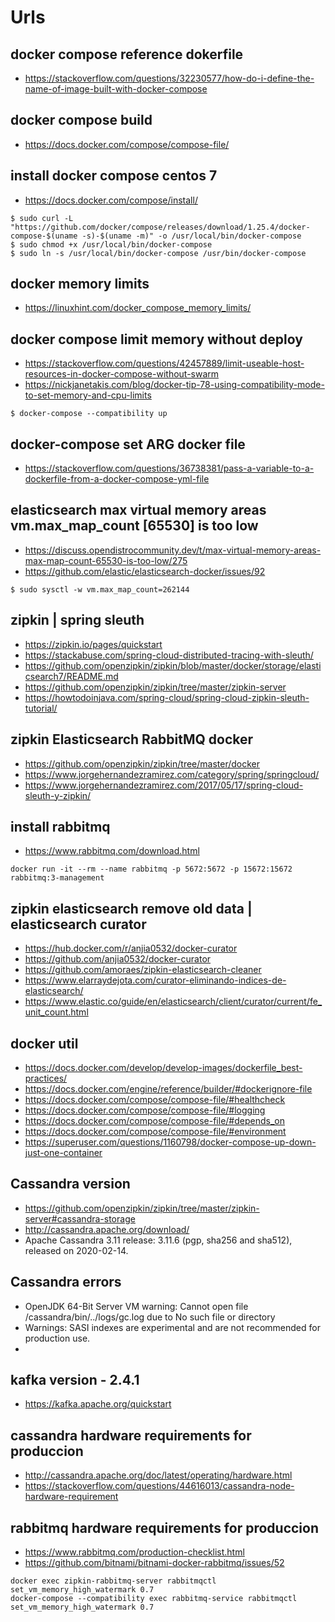 # Urls

## docker compose reference dokerfile
- https://stackoverflow.com/questions/32230577/how-do-i-define-the-name-of-image-built-with-docker-compose

## docker compose build
- https://docs.docker.com/compose/compose-file/

## install docker compose centos 7
- https://docs.docker.com/compose/install/

```
$ sudo curl -L "https://github.com/docker/compose/releases/download/1.25.4/docker-compose-$(uname -s)-$(uname -m)" -o /usr/local/bin/docker-compose
$ sudo chmod +x /usr/local/bin/docker-compose
$ sudo ln -s /usr/local/bin/docker-compose /usr/bin/docker-compose
``` 

## docker memory limits
- https://linuxhint.com/docker_compose_memory_limits/

## docker compose limit memory without deploy
- https://stackoverflow.com/questions/42457889/limit-useable-host-resources-in-docker-compose-without-swarm
- https://nickjanetakis.com/blog/docker-tip-78-using-compatibility-mode-to-set-memory-and-cpu-limits
```
$ docker-compose --compatibility up
```

## docker-compose set ARG docker file
- https://stackoverflow.com/questions/36738381/pass-a-variable-to-a-dockerfile-from-a-docker-compose-yml-file


## elasticsearch max virtual memory areas vm.max_map_count [65530] is too low
- https://discuss.opendistrocommunity.dev/t/max-virtual-memory-areas-max-map-count-65530-is-too-low/275
- https://github.com/elastic/elasticsearch-docker/issues/92
```
$ sudo sysctl -w vm.max_map_count=262144
```

## zipkin | spring sleuth
- https://zipkin.io/pages/quickstart
- https://stackabuse.com/spring-cloud-distributed-tracing-with-sleuth/
- https://github.com/openzipkin/zipkin/blob/master/docker/storage/elasticsearch7/README.md
- https://github.com/openzipkin/zipkin/tree/master/zipkin-server
- https://howtodoinjava.com/spring-cloud/spring-cloud-zipkin-sleuth-tutorial/

## zipkin Elasticsearch RabbitMQ docker
- https://github.com/openzipkin/zipkin/tree/master/docker
- https://www.jorgehernandezramirez.com/category/spring/springcloud/
- https://www.jorgehernandezramirez.com/2017/05/17/spring-cloud-sleuth-y-zipkin/


## install rabbitmq
- https://www.rabbitmq.com/download.html
``` 
docker run -it --rm --name rabbitmq -p 5672:5672 -p 15672:15672 rabbitmq:3-management
```

## zipkin elasticsearch remove old data | elasticsearch curator
- https://hub.docker.com/r/anjia0532/docker-curator
- https://github.com/anjia0532/docker-curator
- https://github.com/amoraes/zipkin-elasticsearch-cleaner
- https://www.elarraydejota.com/curator-eliminando-indices-de-elasticsearch/
- https://www.elastic.co/guide/en/elasticsearch/client/curator/current/fe_unit_count.html


## docker util
- https://docs.docker.com/develop/develop-images/dockerfile_best-practices/
- https://docs.docker.com/engine/reference/builder/#dockerignore-file
- https://docs.docker.com/compose/compose-file/#healthcheck
- https://docs.docker.com/compose/compose-file/#logging
- https://docs.docker.com/compose/compose-file/#depends_on
- https://docs.docker.com/compose/compose-file/#environment
- https://superuser.com/questions/1160798/docker-compose-up-down-just-one-container


## Cassandra version
- https://github.com/openzipkin/zipkin/tree/master/zipkin-server#cassandra-storage
- http://cassandra.apache.org/download/
- Apache Cassandra 3.11 release: 3.11.6 (pgp, sha256 and sha512), released on 2020-02-14.

## Cassandra errors
- OpenJDK 64-Bit Server VM warning: Cannot open file /cassandra/bin/../logs/gc.log due to No such file or directory
- Warnings: SASI indexes are experimental and are not recommended for production use.
- 

## kafka version - 2.4.1
- https://kafka.apache.org/quickstart

## cassandra hardware requirements for produccion
- http://cassandra.apache.org/doc/latest/operating/hardware.html
- https://stackoverflow.com/questions/44616013/cassandra-node-hardware-requirement

## rabbitmq hardware requirements for produccion
- https://www.rabbitmq.com/production-checklist.html
- https://github.com/bitnami/bitnami-docker-rabbitmq/issues/52
``` 
docker exec zipkin-rabbitmq-server rabbitmqctl set_vm_memory_high_watermark 0.7
docker-compose --compatibility exec rabbitmq-service rabbitmqctl set_vm_memory_high_watermark 0.7
```
